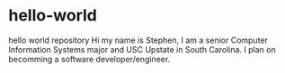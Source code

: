 # hello-world
hello world repository
Hi my name is Stephen, I am a senior Computer Information Systems major and USC Upstate in South Carolina. I plan on becomming a software developer/engineer.
